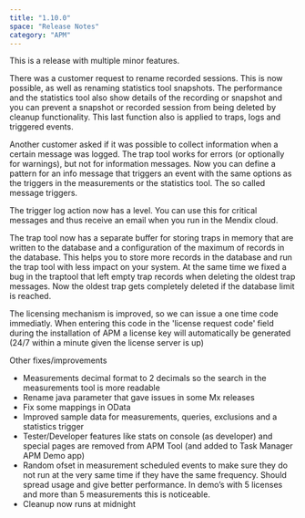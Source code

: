 ```yaml
---
title: "1.10.0"
space: "Release Notes"
category: "APM"
---
```

This is a release with multiple minor features.

There was a customer request to rename recorded sessions. This is now possible, as well as
renaming statistics tool snapshots. The performance and the statistics tool also show
details of the recording or snapshot and you can prevent a snapshot or recorded session from
being deleted by cleanup functionality. This last function also is applied to traps,
logs and triggered events.

Another customer asked if it was possible to collect information when a certain message
was logged. The trap tool works for errors (or optionally for warnings), but not for information
messages. Now you can define a pattern for an info message that triggers an event with
the same options as the triggers in the measurements or the statistics tool. The so called
message triggers.

The trigger log action now has a level. You can use this for critical messages and thus 
receive an email when you run in the Mendix cloud.

The trap tool now has a separate buffer for storing traps in memory that are written to
the database and a configuration of the maximum of records in the database. This helps you
to store more records in the database and run the trap tool with less impact on your system.
At the same time we fixed a bug in the traptool that left empty trap records when deleting
the oldest trap messages. Now the oldest trap gets completely deleted if the database limit
is reached.

The licensing mechanism is improved, so we can issue a one time code immediatly. When entering this
code in the 'license request code' field during the installation of APM a license key will
automatically be generated (24/7 within a minute given the license server is up)


Other fixes/improvements
*	Measurements decimal format to 2 decimals so the search in the measurements tool is more readable
*	Rename java parameter that gave issues in some Mx releases
*	Fix some mappings in OData
*	Improved sample data for measurements, queries, exclusions and a statistics trigger
*	Tester/Developer features like stats on console (as developer) and special pages are removed from APM Tool (and added to Task Manager APM Demo app)
*	Random ofset in measurement scheduled events to make sure they do not run at the very same time if they have the same frequency. Should spread usage and give better performance. In demo’s with 5 licenses and more than 5 measurements this is noticeable.
*	Cleanup now runs at midnight


